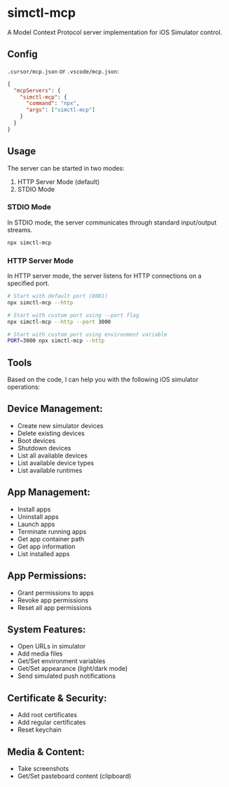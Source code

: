 # simctl-mcp

A Model Context Protocol server implementation for iOS Simulator control.

## Config

`.cursor/mcp.json` or `.vscode/mcp.json`:

```json
{
  "mcpServers": {
    "simctl-mcp": {
      "command": "npx",
      "args": ["simctl-mcp"]
    }
  }
}
```

## Usage

The server can be started in two modes:

1. HTTP Server Mode (default)
2. STDIO Mode

### STDIO Mode

In STDIO mode, the server communicates through standard input/output streams.

```bash
npx simctl-mcp
```

### HTTP Server Mode

In HTTP server mode, the server listens for HTTP connections on a specified port.

```bash
# Start with default port (8081)
npx simctl-mcp --http

# Start with custom port using --port flag
npx simctl-mcp --http --port 3000

# Start with custom port using environment variable
PORT=3000 npx simctl-mcp --http
```

## Tools

Based on the code, I can help you with the following iOS simulator operations:

## Device Management:
- Create new simulator devices
- Delete existing devices
- Boot devices
- Shutdown devices
- List all available devices
- List available device types
- List available runtimes

## App Management:
- Install apps
- Uninstall apps
- Launch apps
- Terminate running apps
- Get app container path
- Get app information
- List installed apps

## App Permissions:
- Grant permissions to apps
- Revoke app permissions
- Reset all app permissions

## System Features:
- Open URLs in simulator
- Add media files
- Get/Set environment variables
- Get/Set appearance (light/dark mode)
- Send simulated push notifications

## Certificate & Security:
- Add root certificates
- Add regular certificates
- Reset keychain

## Media & Content:
- Take screenshots
- Get/Set pasteboard content (clipboard)
